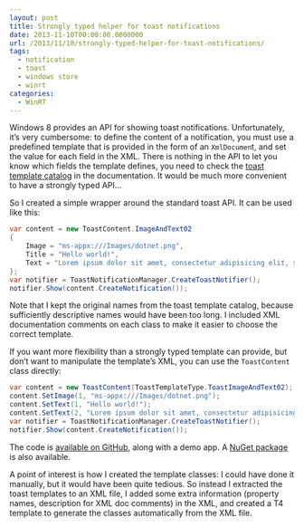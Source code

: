 ```yaml
---
layout: post
title: Strongly typed helper for toast notifications
date: 2013-11-10T00:00:00.0000000
url: /2013/11/10/strongly-typed-helper-for-toast-notifications/
tags:
  - notification
  - toast
  - windows store
  - winrt
categories:
  - WinRT
---
```



Windows 8 provides an API for showing toast notifications. Unfortunately, it’s very cumbersome: to define the content of a notification, you must use a predefined template that is provided in the form of an `XmlDocumen`t, and set the value for each field in the XML. There is nothing in the API to let you know which fields the template defines, you need to check the [toast template catalog](http://msdn.microsoft.com/en-us/library/windows/apps/hh761494.aspx) in the documentation. It would be much more convenient to have a strongly typed API…

So I created a simple wrapper around the standard toast API. It can be used like this:

```csharp
var content = new ToastContent.ImageAndText02
{
    Image = "ms-appx:///Images/dotnet.png",
    Title = "Hello world!",
    Text = "Lorem ipsum dolor sit amet, consectetur adipisicing elit, sed do eiusmod tempor incididunt ut labore et dolore magna aliqua.",
};
var notifier = ToastNotificationManager.CreateToastNotifier();
notifier.Show(content.CreateNotification());
```

Note that I kept the original names from the toast template catalog, because sufficiently descriptive names would have been too long. I included XML documentation comments on each class to make it easier to choose the correct template.

If you want more flexibility than a strongly typed template can provide, but don’t want to manipulate the template’s XML, you can use the `ToastContent` class directly:

```csharp
var content = new ToastContent(ToastTemplateType.ToastImageAndText02);
content.SetImage(1, "ms-appx:///Images/dotnet.png");
content.SetText(1, "Hello world!");
content.SetText(2, "Lorem ipsum dolor sit amet, consectetur adipisicing elit, sed do eiusmod tempor incididunt ut labore et dolore magna aliqua.");
var notifier = ToastNotificationManager.CreateToastNotifier();
notifier.Show(content.CreateNotification());
```


The code is [available on GitHub](https://github.com/thomaslevesque/ToastHelper), along with a demo app. A [NuGet package](https://www.nuget.org/packages/ToastHelper/) is also available.

A point of interest is how I created the template classes: I could have done it manually, but it would have been quite tedious. So instead I extracted the toast templates to an XML file, I added some extra information (property names, description for XML doc comments) in the XML, and created a T4 template to generate the classes automatically from the XML file.

